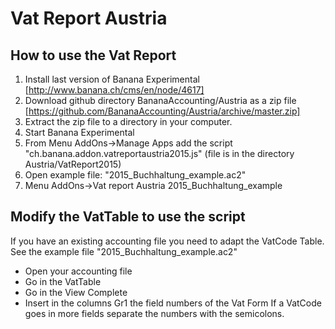 # Vat Report Austria
## How to use the Vat Report
1. Install last version of Banana Experimental [http://www.banana.ch/cms/en/node/4617]
2. Download github directory BananaAccounting/Austria as a zip file  [https://github.com/BananaAccounting/Austria/archive/master.zip]  
3. Extract the zip file to a directory in your computer. 
4. Start Banana Experimental
5. From Menu AddOns->Manage Apps add the script "ch.banana.addon.vatreportaustria2015.js" (file is in the directory Austria/VatReport2015)
6. Open example file: "2015_Buchhaltung_example.ac2"
7. Menu AddOns->Vat report Austria 2015_Buchhaltung_example


## Modify the VatTable to use the script
If you have an existing accounting file you need to adapt the VatCode Table.
See the example file "2015_Buchhaltung_example.ac2"
* Open your accounting file 
* Go in the VatTable
* Go in the View Complete
* Insert in the columns Gr1 the field numbers of the Vat Form
  If a VatCode goes in more fields separate the numbers with the semicolons.

